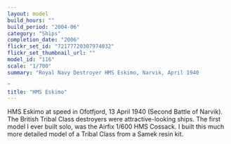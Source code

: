 ```yaml
---
layout: model
build_hours: ""
build_period: "2004-06"
category: "Ships"
completion_date: "2006"
flickr_set_id: "72177720307974032"
flickr_set_thumbnail_url: ""
model_id: "116"
scale: "1/700"
summary: "Royal Navy Destroyer HMS Eskimo, Narvik, April 1940

"
title: "HMS Eskimo"
---
```


HMS Eskimo at speed in Ofotfjord, 13 April 1940 (Second Battle of Narvik). The British Tribal Class destroyers were attractive-looking ships. The first model I ever built solo, was the Airfix 1/600 HMS Cossack. I built this much more detailed model of a Tribal Class from a Samek resin kit.
